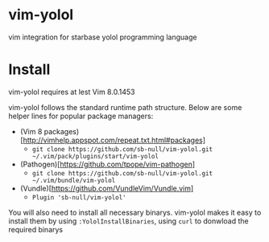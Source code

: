 # vim-yolol
vim integration for starbase yolol programming language

# Install

vim-yolol requires at lest Vim 8.0.1453

vim-yolol follows the standard runtime path structure. Below are some helper lines for popular package managers:

- (Vim 8 packages)[http://vimhelp.appspot.com/repeat.txt.html#packages]
  - `git clone https://github.com/sb-null/vim-yolol.git ~/.vim/pack/plugins/start/vim-yolol`
- (Pathogen)[https://github.com/tpope/vim-pathogen]
  - `git clone https://github.com/sb-null/vim-yolol.git ~/.vim/bundle/vim-yolol`
- (Vundle)[https://github.com/VundleVim/Vundle.vim]
  - `Plugin 'sb-null/vim-yolol'`

You will also need to install all necessary binarys. vim-yolol makes it easy to install them by using `:YololInstallBinaries`, using `curl` to donwload the required binarys
